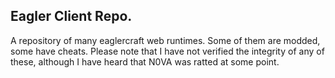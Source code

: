 ## Eagler Client Repo.
A repository of many eaglercraft web runtimes. Some of them are modded, some have cheats. Please note that I have not verified the integrity of any of these, although I have heard that N0VA was ratted at some point. 
